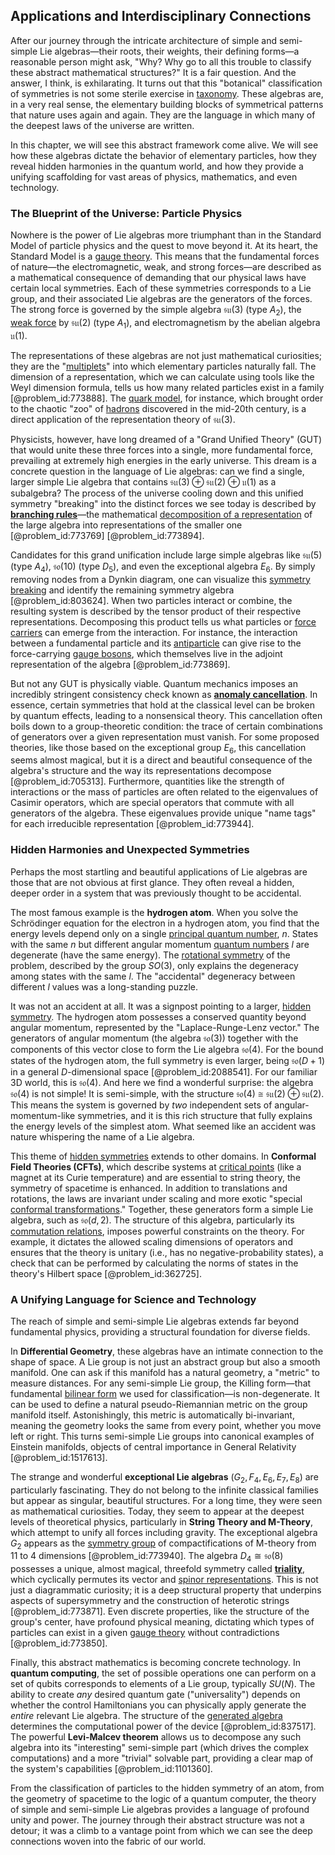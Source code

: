 ## Applications and Interdisciplinary Connections

After our journey through the intricate architecture of simple and semi-simple Lie algebras—their roots, their weights, their defining forms—a reasonable person might ask, "Why? Why go to all this trouble to classify these abstract mathematical structures?" It is a fair question. And the answer, I think, is exhilarating. It turns out that this "botanical" classification of symmetries is not some sterile exercise in [taxonomy](@article_id:172490). These algebras are, in a very real sense, the elementary building blocks of symmetrical patterns that nature uses again and again. They are the language in which many of the deepest laws of the universe are written.

In this chapter, we will see this abstract framework come alive. We will see how these algebras dictate the behavior of elementary particles, how they reveal hidden harmonies in the quantum world, and how they provide a unifying scaffolding for vast areas of physics, mathematics, and even technology.

### The Blueprint of the Universe: Particle Physics

Nowhere is the power of Lie algebras more triumphant than in the Standard Model of particle physics and the quest to move beyond it. At its heart, the Standard Model is a [gauge theory](@article_id:142498). This means that the fundamental forces of nature—the electromagnetic, weak, and strong forces—are described as a mathematical consequence of demanding that our physical laws have certain local symmetries. Each of these symmetries corresponds to a Lie group, and their associated Lie algebras are the generators of the forces. The strong force is governed by the simple algebra $\mathfrak{su}(3)$ (type $A_2$), the [weak force](@article_id:157620) by $\mathfrak{su}(2)$ (type $A_1$), and electromagnetism by the abelian algebra $\mathfrak{u}(1)$.

The representations of these algebras are not just mathematical curiosities; they are the "[multiplets](@article_id:195336)" into which elementary particles naturally fall. The dimension of a representation, which we can calculate using tools like the Weyl dimension formula, tells us how many related particles exist in a family [@problem_id:773888]. The [quark model](@article_id:147269), for instance, which brought order to the chaotic "zoo" of [hadrons](@article_id:157831) discovered in the mid-20th century, is a direct application of the representation theory of $\mathfrak{su}(3)$.

Physicists, however, have long dreamed of a "Grand Unified Theory" (GUT) that would unite these three forces into a single, more fundamental force, prevailing at extremely high energies in the early universe. This dream is a concrete question in the language of Lie algebras: can we find a single, larger simple Lie algebra that contains $\mathfrak{su}(3) \oplus \mathfrak{su}(2) \oplus \mathfrak{u}(1)$ as a subalgebra? The process of the universe cooling down and this unified symmetry "breaking" into the distinct forces we see today is described by **[branching rules](@article_id:137860)**—the mathematical [decomposition of a representation](@article_id:147087) of the large algebra into representations of the smaller one [@problem_id:773769] [@problem_id:773894].

Candidates for this grand unification include large simple algebras like $\mathfrak{su}(5)$ (type $A_4$), $\mathfrak{so}(10)$ (type $D_5$), and even the exceptional algebra $E_6$. By simply removing nodes from a Dynkin diagram, one can visualize this [symmetry breaking](@article_id:142568) and identify the remaining symmetry algebra [@problem_id:803624]. When two particles interact or combine, the resulting system is described by the tensor product of their respective representations. Decomposing this product tells us what particles or [force carriers](@article_id:160940) can emerge from the interaction. For instance, the interaction between a fundamental particle and its [antiparticle](@article_id:193113) can give rise to the force-carrying [gauge bosons](@article_id:199763), which themselves live in the adjoint representation of the algebra [@problem_id:773869].

But not any GUT is physically viable. Quantum mechanics imposes an incredibly stringent consistency check known as **[anomaly cancellation](@article_id:152176)**. In essence, certain symmetries that hold at the classical level can be broken by quantum effects, leading to a nonsensical theory. This cancellation often boils down to a group-theoretic condition: the trace of certain combinations of generators over a given representation must vanish. For some proposed theories, like those based on the exceptional group $E_6$, this cancellation seems almost magical, but it is a direct and beautiful consequence of the algebra's structure and the way its representations decompose [@problem_id:705313]. Furthermore, quantities like the strength of interactions or the mass of particles are often related to the eigenvalues of Casimir operators, which are special operators that commute with all generators of the algebra. These eigenvalues provide unique "name tags" for each irreducible representation [@problem_id:773944].

### Hidden Harmonies and Unexpected Symmetries

Perhaps the most startling and beautiful applications of Lie algebras are those that are not obvious at first glance. They often reveal a hidden, deeper order in a system that was previously thought to be accidental.

The most famous example is the **hydrogen atom**. When you solve the Schrödinger equation for the electron in a hydrogen atom, you find that the energy levels depend only on a single [principal quantum number](@article_id:143184), $n$. States with the same $n$ but different angular momentum [quantum numbers](@article_id:145064) $l$ are degenerate (have the same energy). The [rotational symmetry](@article_id:136583) of the problem, described by the group $SO(3)$, only explains the degeneracy among states with the same $l$. The "accidental" degeneracy between different $l$ values was a long-standing puzzle.

It was not an accident at all. It was a signpost pointing to a larger, [hidden symmetry](@article_id:168787). The hydrogen atom possesses a conserved quantity beyond angular momentum, represented by the "Laplace-Runge-Lenz vector." The generators of angular momentum (the algebra $\mathfrak{so}(3)$) together with the components of this vector close to form the Lie algebra $\mathfrak{so}(4)$. For the bound states of the hydrogen atom, the full symmetry is even larger, being $\mathfrak{so}(D+1)$ in a general $D$-dimensional space [@problem_id:2088541]. For our familiar 3D world, this is $\mathfrak{so}(4)$. And here we find a wonderful surprise: the algebra $\mathfrak{so}(4)$ is not simple! It is semi-simple, with the structure $\mathfrak{so}(4) \cong \mathfrak{su}(2) \oplus \mathfrak{su}(2)$. This means the system is governed by *two* independent sets of angular-momentum-like symmetries, and it is this rich structure that fully explains the energy levels of the simplest atom. What seemed like an accident was nature whispering the name of a Lie algebra.

This theme of [hidden symmetries](@article_id:146828) extends to other domains. In **Conformal Field Theories (CFTs)**, which describe systems at [critical points](@article_id:144159) (like a magnet at its Curie temperature) and are essential to string theory, the symmetry of spacetime is enhanced. In addition to translations and rotations, the laws are invariant under scaling and more exotic "special [conformal transformations](@article_id:159369)." Together, these generators form a simple Lie algebra, such as $\mathfrak{so}(d, 2)$. The structure of this algebra, particularly its [commutation relations](@article_id:136286), imposes powerful constraints on the theory. For example, it dictates the allowed scaling dimensions of operators and ensures that the theory is unitary (i.e., has no negative-probability states), a check that can be performed by calculating the norms of states in the theory's Hilbert space [@problem_id:362725].

### A Unifying Language for Science and Technology

The reach of simple and semi-simple Lie algebras extends far beyond fundamental physics, providing a structural foundation for diverse fields.

In **Differential Geometry**, these algebras have an intimate connection to the shape of space. A Lie group is not just an abstract group but also a smooth manifold. One can ask if this manifold has a natural geometry, a "metric" to measure distances. For any semi-simple Lie group, the Killing form—that fundamental [bilinear form](@article_id:139700) we used for classification—is non-degenerate. It can be used to define a natural pseudo-Riemannian metric on the group manifold itself. Astonishingly, this metric is automatically bi-invariant, meaning the geometry looks the same from every point, whether you move left or right. This turns semi-simple Lie groups into canonical examples of Einstein manifolds, objects of central importance in General Relativity [@problem_id:1517613].

The strange and wonderful **exceptional Lie algebras** ($G_2, F_4, E_6, E_7, E_8$) are particularly fascinating. They do not belong to the infinite classical families but appear as singular, beautiful structures. For a long time, they were seen as mathematical curiosities. Today, they seem to appear at the deepest levels of theoretical physics, particularly in **String Theory and M-Theory**, which attempt to unify all forces including gravity. The exceptional algebra $G_2$ appears as the [symmetry group](@article_id:138068) of compactifications of M-theory from 11 to 4 dimensions [@problem_id:773940]. The algebra $D_4 \cong \mathfrak{so}(8)$ possesses a unique, almost magical, threefold symmetry called **[triality](@article_id:142922)**, which cyclically permutes its vector and [spinor representations](@article_id:140868). This is not just a diagrammatic curiosity; it is a deep structural property that underpins aspects of supersymmetry and the construction of heterotic strings [@problem_id:773871]. Even discrete properties, like the structure of the group's center, have profound physical meaning, dictating which types of particles can exist in a given [gauge theory](@article_id:142498) without contradictions [@problem_id:773850].

Finally, this abstract mathematics is becoming concrete technology. In **quantum computing**, the set of possible operations one can perform on a set of qubits corresponds to elements of a Lie group, typically $SU(N)$. The ability to create *any* desired quantum gate ("universality") depends on whether the control Hamiltonians you can physically apply generate the *entire* relevant Lie algebra. The structure of the [generated algebra](@article_id:180473) determines the computational power of the device [@problem_id:837517]. The powerful **Levi-Malcev theorem** allows us to decompose any such algebra into its "interesting" semi-simple part (which drives the complex computations) and a more "trivial" solvable part, providing a clear map of the system's capabilities [@problem_id:1101360].

From the classification of particles to the hidden symmetry of an atom, from the geometry of spacetime to the logic of a quantum computer, the theory of simple and semi-simple Lie algebras provides a language of profound unity and power. The journey through their abstract structure was not a detour; it was a climb to a vantage point from which we can see the deep connections woven into the fabric of our world.